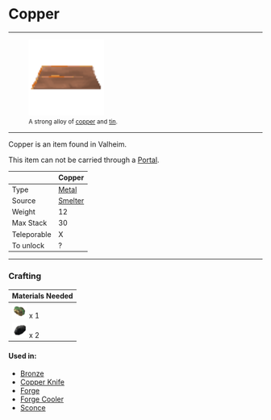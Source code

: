 # Copper
-------------

<style>
img {width:30px;}
.tb {width:150px}
</style>

<figure>
<img src="/assets/copper.png" class="tb" />
<figcaption><small>A strong alloy of <a href="../copper">copper</a> and <a href="../tin">tin</a>.</small></figcaption>
</figure>

-------------

Copper is an item found in Valheim.

This item can not be carried through a [Portal](../../misc/portal).

|        | Copper                  |
| ----------- | ------------------------------------ |
| Type       | [Metal](../../type/metal)  |
| Source      | [Smelter](../../objects/smelter) |
| Weight | 12
| Max Stack | 30
| Teleporable | X
| To unlock | ? |

-------------

### Crafting



| Materials Needed |
| - |
| [![Copper Ore](/assets/copper_ore.png)](../../items/copper_ore) x 1 |
| [![Coal](/assets/coal.png)](../../items/coal) x 2 |


#### Used in:

* [Bronze](../../items/bronze)
* [Copper Knife](../../items/copper_knife)
* [Forge](../../objects/forge)
* [Forge Cooler](../../objects/forge_cooler)
* [Sconce](../../objects/sconce)